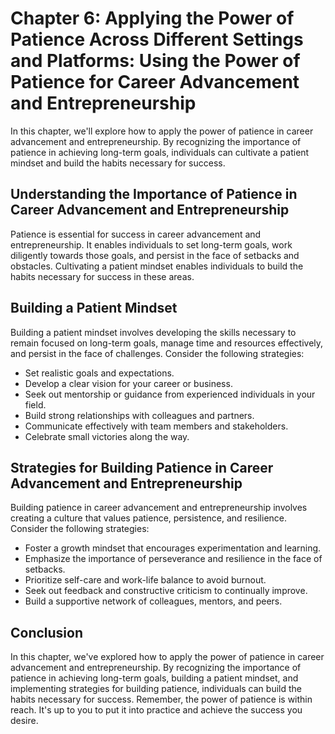 Chapter 6: Applying the Power of Patience Across Different Settings and Platforms: Using the Power of Patience for Career Advancement and Entrepreneurship
==========================================================================================================================================================

In this chapter, we'll explore how to apply the power of patience in career advancement and entrepreneurship. By recognizing the importance of patience in achieving long-term goals, individuals can cultivate a patient mindset and build the habits necessary for success.

Understanding the Importance of Patience in Career Advancement and Entrepreneurship
-----------------------------------------------------------------------------------

Patience is essential for success in career advancement and entrepreneurship. It enables individuals to set long-term goals, work diligently towards those goals, and persist in the face of setbacks and obstacles. Cultivating a patient mindset enables individuals to build the habits necessary for success in these areas.

Building a Patient Mindset
--------------------------

Building a patient mindset involves developing the skills necessary to remain focused on long-term goals, manage time and resources effectively, and persist in the face of challenges. Consider the following strategies:

* Set realistic goals and expectations.
* Develop a clear vision for your career or business.
* Seek out mentorship or guidance from experienced individuals in your field.
* Build strong relationships with colleagues and partners.
* Communicate effectively with team members and stakeholders.
* Celebrate small victories along the way.

Strategies for Building Patience in Career Advancement and Entrepreneurship
---------------------------------------------------------------------------

Building patience in career advancement and entrepreneurship involves creating a culture that values patience, persistence, and resilience. Consider the following strategies:

* Foster a growth mindset that encourages experimentation and learning.
* Emphasize the importance of perseverance and resilience in the face of setbacks.
* Prioritize self-care and work-life balance to avoid burnout.
* Seek out feedback and constructive criticism to continually improve.
* Build a supportive network of colleagues, mentors, and peers.

Conclusion
----------

In this chapter, we've explored how to apply the power of patience in career advancement and entrepreneurship. By recognizing the importance of patience in achieving long-term goals, building a patient mindset, and implementing strategies for building patience, individuals can build the habits necessary for success. Remember, the power of patience is within reach. It's up to you to put it into practice and achieve the success you desire.
